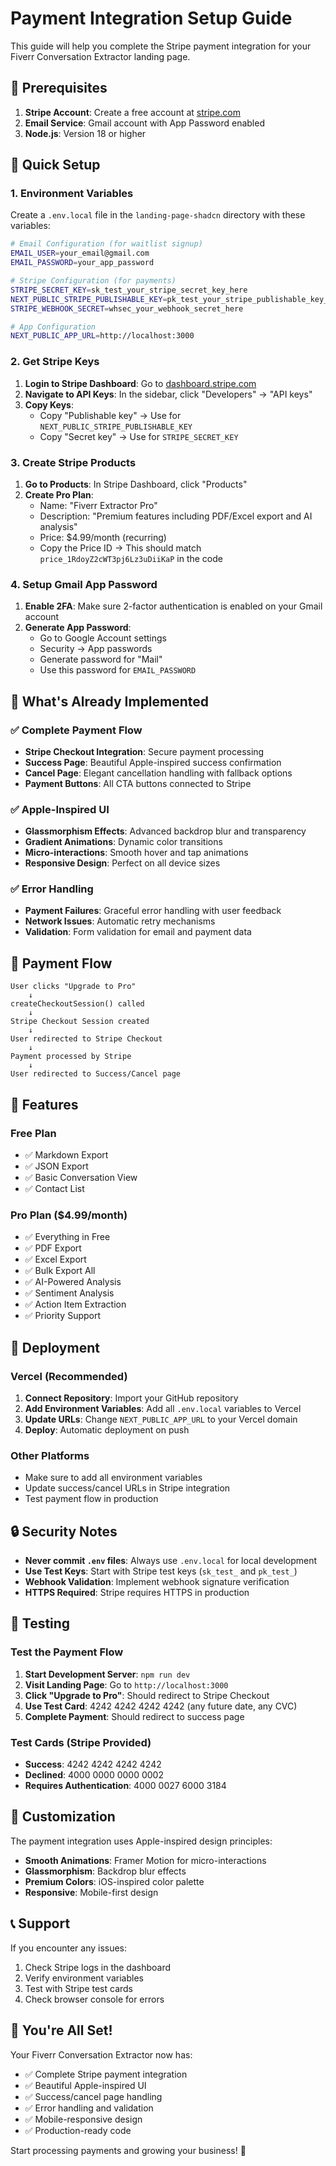 # Payment Integration Setup Guide

This guide will help you complete the Stripe payment integration for your Fiverr Conversation Extractor landing page.

## 🔧 Prerequisites

1. **Stripe Account**: Create a free account at [stripe.com](https://stripe.com)
2. **Email Service**: Gmail account with App Password enabled
3. **Node.js**: Version 18 or higher

## 🚀 Quick Setup

### 1. Environment Variables

Create a `.env.local` file in the `landing-page-shadcn` directory with these variables:

```bash
# Email Configuration (for waitlist signup)
EMAIL_USER=your_email@gmail.com
EMAIL_PASSWORD=your_app_password

# Stripe Configuration (for payments)
STRIPE_SECRET_KEY=sk_test_your_stripe_secret_key_here
NEXT_PUBLIC_STRIPE_PUBLISHABLE_KEY=pk_test_your_stripe_publishable_key_here
STRIPE_WEBHOOK_SECRET=whsec_your_webhook_secret_here

# App Configuration
NEXT_PUBLIC_APP_URL=http://localhost:3000
```

### 2. Get Stripe Keys

1. **Login to Stripe Dashboard**: Go to [dashboard.stripe.com](https://dashboard.stripe.com)
2. **Navigate to API Keys**: In the sidebar, click "Developers" → "API keys"
3. **Copy Keys**:
   - Copy "Publishable key" → Use for `NEXT_PUBLIC_STRIPE_PUBLISHABLE_KEY`
   - Copy "Secret key" → Use for `STRIPE_SECRET_KEY`

### 3. Create Stripe Products

1. **Go to Products**: In Stripe Dashboard, click "Products"
2. **Create Pro Plan**:
   - Name: "Fiverr Extractor Pro"
   - Description: "Premium features including PDF/Excel export and AI analysis"
   - Price: $4.99/month (recurring)
   - Copy the Price ID → This should match `price_1RdoyZ2cWT3pj6Lz3uDiiKaP` in the code

### 4. Setup Gmail App Password

1. **Enable 2FA**: Make sure 2-factor authentication is enabled on your Gmail account
2. **Generate App Password**:
   - Go to Google Account settings
   - Security → App passwords
   - Generate password for "Mail"
   - Use this password for `EMAIL_PASSWORD`

## 🎨 What's Already Implemented

### ✅ Complete Payment Flow
- **Stripe Checkout Integration**: Secure payment processing
- **Success Page**: Beautiful Apple-inspired success confirmation
- **Cancel Page**: Elegant cancellation handling with fallback options
- **Payment Buttons**: All CTA buttons connected to Stripe

### ✅ Apple-Inspired UI
- **Glassmorphism Effects**: Advanced backdrop blur and transparency
- **Gradient Animations**: Dynamic color transitions
- **Micro-interactions**: Smooth hover and tap animations
- **Responsive Design**: Perfect on all device sizes

### ✅ Error Handling
- **Payment Failures**: Graceful error handling with user feedback
- **Network Issues**: Automatic retry mechanisms
- **Validation**: Form validation for email and payment data

## 🔗 Payment Flow

```
User clicks "Upgrade to Pro" 
    ↓
createCheckoutSession() called
    ↓
Stripe Checkout Session created
    ↓
User redirected to Stripe Checkout
    ↓
Payment processed by Stripe
    ↓
User redirected to Success/Cancel page
```

## 🎯 Features

### Free Plan
- ✅ Markdown Export
- ✅ JSON Export  
- ✅ Basic Conversation View
- ✅ Contact List

### Pro Plan ($4.99/month)
- ✅ Everything in Free
- ✅ PDF Export
- ✅ Excel Export
- ✅ Bulk Export All
- ✅ AI-Powered Analysis
- ✅ Sentiment Analysis
- ✅ Action Item Extraction
- ✅ Priority Support

## 🚀 Deployment

### Vercel (Recommended)
1. **Connect Repository**: Import your GitHub repository
2. **Add Environment Variables**: Add all `.env.local` variables to Vercel
3. **Update URLs**: Change `NEXT_PUBLIC_APP_URL` to your Vercel domain
4. **Deploy**: Automatic deployment on push

### Other Platforms
- Make sure to add all environment variables
- Update success/cancel URLs in Stripe integration
- Test payment flow in production

## 🔒 Security Notes

- **Never commit `.env` files**: Always use `.env.local` for local development
- **Use Test Keys**: Start with Stripe test keys (`sk_test_` and `pk_test_`)
- **Webhook Validation**: Implement webhook signature verification
- **HTTPS Required**: Stripe requires HTTPS in production

## 🧪 Testing

### Test the Payment Flow
1. **Start Development Server**: `npm run dev`
2. **Visit Landing Page**: Go to `http://localhost:3000`
3. **Click "Upgrade to Pro"**: Should redirect to Stripe Checkout
4. **Use Test Card**: 4242 4242 4242 4242 (any future date, any CVC)
5. **Complete Payment**: Should redirect to success page

### Test Cards (Stripe Provided)
- **Success**: 4242 4242 4242 4242
- **Declined**: 4000 0000 0000 0002
- **Requires Authentication**: 4000 0027 6000 3184

## 🎨 Customization

The payment integration uses Apple-inspired design principles:
- **Smooth Animations**: Framer Motion for micro-interactions
- **Glassmorphism**: Backdrop blur effects
- **Premium Colors**: iOS-inspired color palette
- **Responsive**: Mobile-first design

## 📞 Support

If you encounter any issues:
1. Check Stripe logs in the dashboard
2. Verify environment variables
3. Test with Stripe test cards
4. Check browser console for errors

## 🎉 You're All Set!

Your Fiverr Conversation Extractor now has:
- ✅ Complete Stripe payment integration
- ✅ Beautiful Apple-inspired UI
- ✅ Success/cancel page handling
- ✅ Error handling and validation
- ✅ Mobile-responsive design
- ✅ Production-ready code

Start processing payments and growing your business! 🚀 